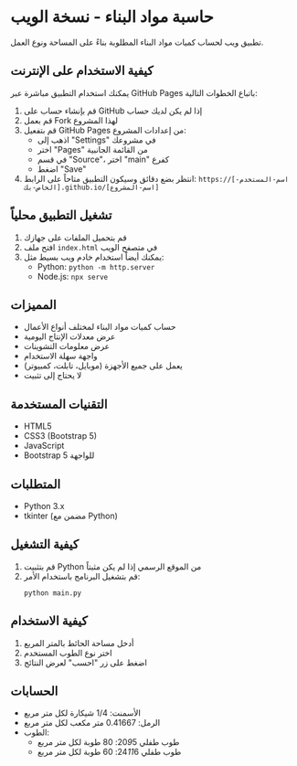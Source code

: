 # حاسبة مواد البناء - نسخة الويب

تطبيق ويب لحساب كميات مواد البناء المطلوبة بناءً على المساحة ونوع العمل.

## كيفية الاستخدام على الإنترنت

يمكنك استخدام التطبيق مباشرة عبر GitHub Pages باتباع الخطوات التالية:

1. قم بإنشاء حساب على GitHub إذا لم يكن لديك حساب
2. قم بعمل Fork لهذا المشروع
3. قم بتفعيل GitHub Pages من إعدادات المشروع:
   - اذهب إلى "Settings" في مشروعك
   - اختر "Pages" من القائمة الجانبية
   - في قسم "Source"، اختر "main" كفرع
   - اضغط "Save"
4. انتظر بضع دقائق وسيكون التطبيق متاحاً على الرابط:
   `https://[اسم-المستخدم-الخاص-بك].github.io/[اسم-المشروع]`

## تشغيل التطبيق محلياً

1. قم بتحميل الملفات على جهازك
2. افتح ملف `index.html` في متصفح الويب
3. يمكنك أيضاً استخدام خادم ويب بسيط مثل:
   - Python: `python -m http.server`
   - Node.js: `npx serve`

## المميزات

- حساب كميات مواد البناء لمختلف أنواع الأعمال
- عرض معدلات الإنتاج اليومية
- عرض معلومات التشوينات
- واجهة سهلة الاستخدام
- يعمل على جميع الأجهزة (موبايل، تابلت، كمبيوتر)
- لا يحتاج إلى تثبيت

## التقنيات المستخدمة

- HTML5
- CSS3 (Bootstrap 5)
- JavaScript
- Bootstrap 5 للواجهة

## المتطلبات
- Python 3.x
- tkinter (مضمن مع Python)

## كيفية التشغيل
1. قم بتثبيت Python من الموقع الرسمي إذا لم يكن مثبتاً
2. قم بتشغيل البرنامج باستخدام الأمر:
   ```
   python main.py
   ```

## كيفية الاستخدام
1. أدخل مساحة الحائط بالمتر المربع
2. اختر نوع الطوب المستخدم
3. اضغط على زر "احسب" لعرض النتائج

## الحسابات
- الأسمنت: 1/4 شيكارة لكل متر مربع
- الرمل: 0.41667 متر مكعب لكل متر مربع
- الطوب:
  - طوب طفلي 20*9*5: 80 طوبة لكل متر مربع
  - طوب طفلي 24*11*6: 60 طوبة لكل متر مربع 